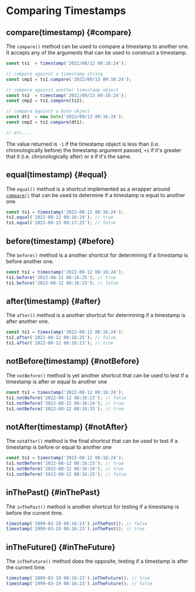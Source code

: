 # Comparing Timestamps

## compare(timestamp) {#compare}

The `compare()` method can be used to compare a timestamp to
another one.  It accepts any of the arguments that can be used
to construct a timestamp.

```js
const ts1  = timestamp('2022/08/12 08:16:24');

// compare against a timestamp string
const cmp1 = ts1.compare('2022/09/13 09:16:24');

// compare against another timestamp object
const ts2  = timestamp('2022/09/13 09:16:24');
const cmp2 = ts1.compare(ts2);

// compare against a Date object
const dt1  = new Date('2022/09/13 09:16:24');
const cmp2 = ts1.compare(dt1);

// etc...
```

The value returned is `-1` if the timestamp object is less than
(i.e. chronologically before) the timestamp argument passed, `+1`
if it's greater that it (i.e. chronologically after) or `0` if it's
the same.

## equal(timestamp) {#equal}

The `equal()` method is a shortcut implemented as a wrapper around
[`compare()`](#compare) that can be used to determine if a timestamp is
equal to another one.

```js
const ts1 = timestamp('2022-08-12 08:16:24');
ts1.equal('2022-08-12 08:16:24'); // true
ts1.equal('2023-09-13 09:17:25'); // false
```

## before(timestamp) {#before}

The `before()` method is a another shortcut for determining if a timestamp
is before another one.

```js
const ts1 = timestamp('2022-08-12 08:16:24');
ts1.before('2022-08-12 08:16:25'); // true
ts1.before('2022-08-12 08:16:23'); // false
```

## after(timestamp) {#after}

The `after()` method is a another shortcut for determining if a timestamp
is after another one.

```js
const ts1 = timestamp('2022-08-12 08:16:24');
ts1.after('2022-08-12 08:16:25'); // false
ts1.after('2022-08-12 08:16:23'); // true
```

## notBefore(timestamp) {#notBefore}

The `notBefore()` method is yet another shortcut that can be used to test
if a timestamp is after or equal to another one

```js
const ts1 = timestamp('2022-08-12 08:16:24');
ts1.notBefore('2022-08-12 08:16:23'); // false
ts1.notBefore('2022-08-12 08:16:24'); // true
ts1.notBefore('2022-08-12 08:16:25'); // true
```

## notAfter(timestamp) {#notAfter}

The `notAfter()` method is the final shortcut that can be used to test
if a timestamp is before or equal to another one

```js
const ts1 = timestamp('2022-08-12 08:16:24');
ts1.notBefore('2022-08-12 08:16:23'); // true
ts1.notBefore('2022-08-12 08:16:24'); // true
ts1.notBefore('2022-08-12 08:16:25'); // false
```

## inThePast() {#inThePast}

The `inThePast()` method is another shortcut for testing if a timestamp is
before the current time.

```js
timestamp('2099-03-19 08:16:23').inThePast(); // false
timestamp('1999-03-19 08:16:23').inThePast(); // true
```

## inTheFuture() {#inTheFuture}

The `inTheFuture()` method does the opposite, testing if a timestamp is after
the current time.

```js
timestamp('2099-03-19 08:16:23').inTheFuture(); // true
timestamp('1999-03-19 08:16:23').inTheFuture(); // false
```
